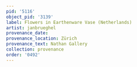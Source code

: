 ```yaml
---
pid: '5116'
object_pid: '3139'
label: Flowers in Earthenware Vase (Netherlands)
artist: janbrueghel
provenance_date:
provenance_location: Zürich
provenance_text: Nathan Gallery
collection: provenance
order: '0492'
---
```

